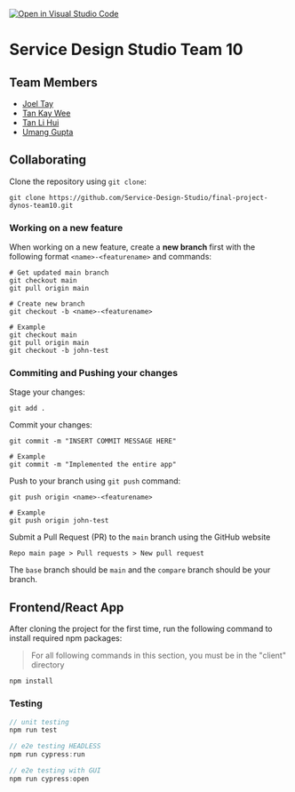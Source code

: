 [![Open in Visual Studio Code](https://classroom.github.com/assets/open-in-vscode-c66648af7eb3fe8bc4f294546bfd86ef473780cde1dea487d3c4ff354943c9ae.svg)](https://classroom.github.com/online_ide?assignment_repo_id=7980186&assignment_repo_type=AssignmentRepo)

# Service Design Studio Team 10

## Team Members
- [Joel Tay](https://github.com/Vemrthiss)
- [Tan Kay Wee](https://github.com/kayweeee)
- [Tan Li Hui](https://github.com/t-lihui)
- [Umang Gupta](https://github.com/Usgupta)

## Collaborating
Clone the repository using `git clone`:
```
git clone https://github.com/Service-Design-Studio/final-project-dynos-team10.git
```
### Working on a new feature

When working on a new feature, create a **new branch** first with the following format `<name>-<featurename>` and commands:
```
# Get updated main branch
git checkout main
git pull origin main

# Create new branch
git checkout -b <name>-<featurename>

# Example
git checkout main
git pull origin main
git checkout -b john-test
```

### Commiting and Pushing your changes

Stage your changes:
```
git add .
```

Commit your changes:
```
git commit -m "INSERT COMMIT MESSAGE HERE"

# Example
git commit -m "Implemented the entire app"
```

Push to your branch using `git push` command:
```
git push origin <name>-<featurename>

# Example
git push origin john-test
```

Submit a Pull Request (PR) to the `main` branch using the GitHub website
```
Repo main page > Pull requests > New pull request
```
The `base` branch should be `main` and the `compare` branch should be your branch.

## Frontend/React App
After cloning the project for the first time, run the following command to install required npm packages:
> For all following commands in this section, you must be in the "client" directory
```
npm install
```

### Testing
```javascript
// unit testing
npm run test

// e2e testing HEADLESS
npm run cypress:run

// e2e testing with GUI
npm run cypress:open
```
